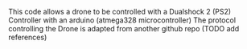 This code allows a drone to be controlled with a Dualshock 2 (PS2) Controller with an arduino (atmega328 microcontroller)
The protocol controlling the Drone is adapted from another github repo (TODO add references)
